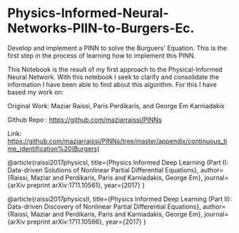 # Physics-Informed-Neural-Networks-PIIN-to-Burgers-Ec.
Develop and implement a PINN to solve the Burguers' Equation. This is the first step in the process of learning how to implement this PINN.

This Notebook is the result of my first approach to the Physical-Informed Neural Network. With this notebook I seek to clarify and consolidate 
the information I have been able to find about this algorithm. For this I have based my work on:

Original Work: Maziar Raissi, Paris Perdikaris, and George Em Karniadakis

Github Repo : https://github.com/maziarraissi/PINNs

Link: https://github.com/maziarraissi/PINNs/tree/master/appendix/continuous_time_identification%20(Burgers)

@article{raissi2017physicsI, title={Physics Informed Deep Learning (Part I): Data-driven Solutions of Nonlinear Partial Differential Equations}, author={Raissi, Maziar and Perdikaris, Paris and Karniadakis, George Em}, journal={arXiv preprint arXiv:1711.10561}, year={2017} }

@article{raissi2017physicsII, title={Physics Informed Deep Learning (Part II): Data-driven Discovery of Nonlinear Partial Differential Equations}, author={Raissi, Maziar and Perdikaris, Paris and Karniadakis, George Em}, journal={arXiv preprint arXiv:1711.10566}, year={2017} }
